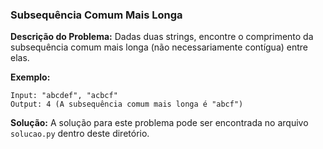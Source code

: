 ### Subsequência Comum Mais Longa

**Descrição do Problema:**
Dadas duas strings, encontre o comprimento da subsequência comum mais longa (não necessariamente contígua) entre elas.

**Exemplo:**
```
Input: "abcdef", "acbcf"
Output: 4 (A subsequência comum mais longa é "abcf")
```

**Solução:**
A solução para este problema pode ser encontrada no arquivo `solucao.py` dentro deste diretório.